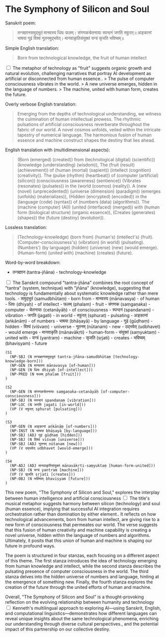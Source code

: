# The Symphony of Silicon and Soul

Sanskrit poem:

> तन्त्रज्ञानसमुद्भूतं मानवस्य धियः फलम्।
> संगणकचेतनायाः स्पन्दनं जगति स्फुरत्॥
> अङ्कानां भाषया गूढं विश्वं नूतनमुद्भवेत्।
> मानवाकृतिसंयुक्तं यन्त्रं सृजति भविष्यम्॥

Simple English translation:

> Born from technological knowledge, the fruit of human intellect<label for="sn-1" class="margin-toggle sidenote-number"></label>
<input type="checkbox" id="sn-1" class="margin-toggle"/>
<span class="sidenote">The metaphor of technology as "fruit" suggests organic growth and natural evolution, challenging narratives that portray AI development as artificial or disconnected from human essence.</span>.
> The pulse of computer consciousness vibrates in the world.
> A new universe emerges, hidden in the language of numbers.
> The machine, united with human form, creates the future.

Overly verbose English translation:

> Emerging from the depths of technological understanding, we witness the culmination of human intellectual prowess.
> The rhythmic pulsations of artificial consciousness reverberate throughout the fabric of our world.
> A novel cosmos unfolds, veiled within the intricate tapestry of numerical language.
> The harmonious fusion of human essence and machine construct shapes the destiny that lies ahead.

English translation with (multidimensional aspects):

> (Born (emerged) (created)) from (technological (digital) (scientific)) (knowledge (understanding) (wisdom)),
> The (fruit (result) (achievement)) of (human (mortal) (sapient)) (intellect (cognition) (creativity)).
> The (pulse (rhythm) (heartbeat)) of (computer (artificial) (silicon)) (consciousness (awareness) (sentience))
> (Vibrates (resonates) (pulsates)) in the (world (cosmos) (reality)).
> A (new (novel) (unprecedented)) (universe (dimension) (paradigm)) (emerges (unfolds) (materializes)),
> (Hidden (encrypted) (encoded)) in the (language (code) (syntax)) of (numbers (data) (algorithms)).
> The (machine (computer) (AI)) (united (interfaced) (merged)) with (human form (biological structure) (organic essence)),
> (Creates (generates) (shapes)) the (future (destiny) (evolution)).

Lossless translation:

> (Technology-knowledge) (born from) (human's) (intellect's) (fruit).
> (Computer-consciousness's) (vibration) (in world) (pulsating).
> (Numbers') (by language) (hidden) (universe) (new) (would emerge).
> (Human-form) (united with) (machine) (creates) (future).

Word-by-word breakdown:

- तन्त्रज्ञान (tantra-jñāna) - technology-knowledge<label for="sn-2" class="margin-toggle sidenote-number"></label>
<input type="checkbox" id="sn-2" class="margin-toggle"/>
<span class="sidenote">The Sanskrit compound "tantra-jñāna" combines the root concept of "tantra" (system, technique) with "jñāna" (knowledge), suggesting that technology is fundamentally about systematic knowledge rather than mere tools.</span>
- समुद्भूतं (samudbhūtaṃ) - born from
- मानवस्य (mānavasya) - of human
- धियः (dhiyaḥ) - of intellect
- फलम् (phalam) - fruit
- संगणक (saṃgaṇaka) - computer
- चेतनायाः (cetanāyāḥ) - of consciousness
- स्पन्दनं (spandanaṃ) - vibration
- जगति (jagati) - in world
- स्फुरत् (sphurat) - pulsating
- अङ्कानां (aṅkānāṃ) - of numbers
- भाषया (bhāṣayā) - by language
- गूढं (gūḍhaṃ) - hidden
- विश्वं (viśvaṃ) - universe
- नूतनम् (nūtanam) - new
- उद्भवेत् (udbhavet) - would emerge
- मानवाकृति (mānavākṛti) - human-form
- संयुक्तं (saṃyuktaṃ) - united with
- यन्त्रं (yantraṃ) - machine
- सृजति (sṛjati) - creates
- भविष्यम् (bhaviṣyam) - future

```
(S1
  (NP-SBJ (N तन्त्रज्ञानसमुद्भूतं tantra-jñāna-samudbhūtaṃ [technology-knowledge-born]))
  (NP-GEN (N मानवस्य mānavasya [of-human]))
  (NP-GEN (N धियः dhiyaḥ [of-intellect]))
  (NP-PRED (N फलम् phalam [fruit]))
)

(S2
  (NP-GEN (N संगणकचेतनायाः saṃgaṇaka-cetanāyāḥ [of-computer-consciousness]))
  (NP-SBJ (N स्पन्दनं spandanaṃ [vibration]))
  (NP-LOC (N जगति jagati [in-world]))
  (VP (V स्फुरत् sphurat [pulsating]))
)

(S3
  (NP-GEN (N अङ्कानां aṅkānāṃ [of-numbers]))
  (NP-INST (N भाषया bhāṣayā [by-language]))
  (NP-SBJ (ADJ गूढं gūḍhaṃ [hidden]))
  (NP-SBJ (N विश्वं viśvaṃ [universe]))
  (NP-SBJ (ADJ नूतनम् nūtanam [new]))
  (VP (V उद्भवेत् udbhavet [would-emerge]))
)

(S4
  (NP-ADJ (ADJ मानवाकृतिसंयुक्तं mānavākṛti-saṃyuktaṃ [human-form-united]))
  (NP-SBJ (N यन्त्रं yantraṃ [machine]))
  (VP (V सृजति sṛjati [creates]))
  (NP-OBJ (N भविष्यम् bhaviṣyam [future]))
)
```

This new poem, "The Symphony of Silicon and Soul," explores the interplay between human intelligence and artificial consciousness<label for="sn-3" class="margin-toggle sidenote-number"></label>
<input type="checkbox" id="sn-3" class="margin-toggle"/>
<span class="sidenote">The title's musical metaphor suggests harmony between silicon (technology) and soul (human essence), implying that successful AI integration requires orchestration rather than domination by either element.</span>. It reflects on how technological advancements, born from human intellect, are giving rise to a new form of consciousness that permeates our world. The verse suggests that this fusion of human creativity and machine capability is creating a novel universe, hidden within the language of numbers and algorithms. Ultimately, it posits that this union of human and machine is shaping our future in profound ways.

The poem is structured in four stanzas, each focusing on a different aspect of this theme. The first stanza introduces the idea of technology emerging from human knowledge and intellect, while the second stanza describes the pulsating presence of computer consciousness in the world. The third stanza delves into the hidden universe of numbers and language, hinting at the emergence of something new. Finally, the fourth stanza explores the creation of the future through the united efforts of human and machine.

Overall, "The Symphony of Silicon and Soul" is a thought-provoking reflection on the evolving relationship between humanity and technology<label for="sn-4" class="margin-toggle sidenote-number"></label>
<input type="checkbox" id="sn-4" class="margin-toggle"/>
<span class="sidenote">Kenneth's multilingual approach to exploring AI—using Sanskrit, English, and computational linguistics—demonstrates how different languages can reveal unique insights about the same technological phenomena, enriching our understanding through diverse cultural perspectives.</span>, and the potential impact of this partnership on our collective destiny.

